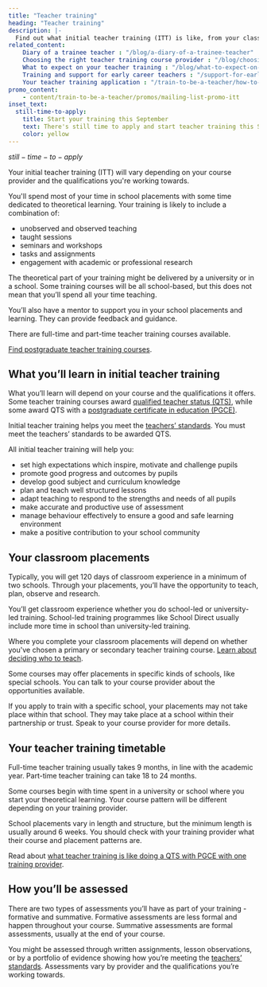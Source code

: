 ```yaml
---
title: "Teacher training"
heading: "Teacher training"
description: |-
  Find out what initial teacher training (ITT) is like, from your classroom placements and theoretical learning, to how you'll be assessed.
related_content:
    Diary of a trainee teacher : "/blog/a-diary-of-a-trainee-teacher"
    Choosing the right teacher training course provider : "/blog/choosing-the-right-teacher-training-course-provider"
    What to expect on your teacher training : "/blog/what-to-expect-on-your-teacher-training"
    Training and support for early career teachers : "/support-for-early-career-teachers"
    Your teacher training application : "/train-to-be-a-teacher/how-to-apply-for-teacher-training"
promo_content:
    - content/train-to-be-a-teacher/promos/mailing-list-promo-itt
inset_text:
  still-time-to-apply:
    title: Start your training this September
    text: There's still time to apply and start teacher training this September. <a href="/landing/still-time-to-apply">Learn where to find courses and how you can get support with your application</a>.</p>
    color: yellow
---
```


$still-time-to-apply$

Your initial teacher training (ITT) will vary depending on your course provider and the qualifications you're working towards.

You'll spend most of your time in school placements with some time dedicated to theoretical learning. Your training is likely to include a combination of:

* unobserved and observed teaching 
* taught sessions
* seminars and workshops
* tasks and assignments
* engagement with academic or professional research

The theoretical part of your training might be delivered by a university or in a school. Some training courses will be all school-based, but this does not mean that you’ll spend all your time teaching.

You’ll also have a mentor to support you in your school placements and learning. They can provide feedback and guidance.

There are full-time and part-time teacher training courses available.

[Find postgraduate teacher training courses](https://www.find-postgraduate-teacher-training.service.gov.uk/).

## What you’ll learn in initial teacher training

What you’ll learn will depend on your course and the qualifications it offers. Some teacher training courses award [qualified teacher status (QTS)](/what-is-qts), while some award QTS with a [postgraduate certificate in education (PGCE)](/what-is-a-pgce).

Initial teacher training helps you meet the [teachers’ standards](https://www.gov.uk/government/publications/teachers-standards). You must meet the teachers’ standards to be awarded QTS.

All initial teacher training will help you:

* set high expectations which inspire, motivate and challenge pupils
* promote good progress and outcomes by pupils
* develop good subject and curriculum knowledge
* plan and teach well structured lessons
* adapt teaching to respond to the strengths and needs of all pupils
* make accurate and productive use of assessment
* manage behaviour effectively to ensure a good and safe learning
environment
* make a positive contribution to your school community

## Your classroom placements

Typically, you will get 120 days of classroom experience in a minimum of two schools. Through your placements, you’ll have the opportunity to teach, plan, observe and research.

You’ll get classroom experience whether you do school-led or university-led training. School-led training programmes like School Direct usually include more time in school than university-led training.

Where you complete your classroom placements will depend on whether you've chosen a primary or secondary teacher training course. [Learn about deciding who to teach](/train-to-be-a-teacher/who-do-you-want-to-teach).

Some courses may offer placements in specific kinds of schools, like special schools. You can talk to your course provider about the opportunities available.

If you apply to train with a specific school, your placements may not take place within that school. They may take place at a school within their partnership or trust. Speak to your course provider for more details.

## Your teacher training timetable

Full-time teacher training usually takes 9 months, in line with the academic year. Part-time teacher training can take 18 to 24 months.

Some courses begin with time spent in a university or school where you start your theoretical learning. Your course pattern will be different depending on your training provider.

School placements vary in length and structure, but the minimum length is usually around 6 weeks. You should check with your training provider what their course and placement patterns are.

Read about [what teacher training is like doing a QTS with PGCE with one training provider](/blog/what-to-expect-on-your-teacher-training).

## How you’ll be assessed 

There are two types of assessments you’ll have as part of your training - formative and summative. Formative assessments are less formal and happen throughout your course. Summative assessments are formal assessments, usually at the end of your course.

You might be assessed through written assignments, lesson observations, or by a portfolio of evidence showing how you’re meeting the [teachers’ standards](https://www.gov.uk/government/publications/teachers-standards). Assessments vary by provider and the qualifications you’re working towards.
